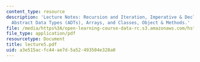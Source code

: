 ```yaml
---
content_type: resource
description: 'Lecture Notes: Recursion and Iteration, Imperative & Declarative Programming,
  Abstract Data Types (ADTs), Arrays, and Classes, Object & Methods.'
file: /media/https%3A/open-learning-course-data-rc.s3.amazonaws.com/hst-952-computing-for-biomedical-scientists-fall-2002/a3e515acfc44ae7d5a52493504e328a0_lecture5.pdf
file_type: application/pdf
resourcetype: Document
title: lecture5.pdf
uid: a3e515ac-fc44-ae7d-5a52-493504e328a0
---
```

